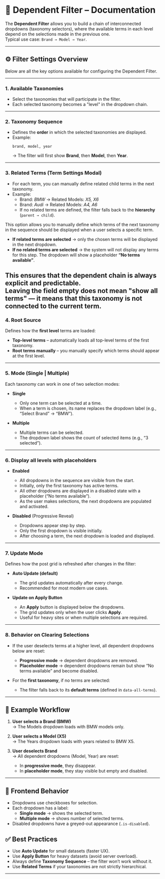# 📖 Dependent Filter – Documentation

The **Dependent Filter** allows you to build a chain of interconnected dropdowns (taxonomy selectors), where the available terms in each level depend on the selections made in the previous one.  
Typical use case: `Brand → Model → Year`.

---

## ⚙️ Filter Settings Overview

Below are all the key options available for configuring the Dependent Filter.

---

### 1. Available Taxonomies
- Select the taxonomies that will participate in the filter.  
- Each selected taxonomy becomes a "level" in the dropdown chain.

---

### 2. Taxonomy Sequence
- Defines the **order** in which the selected taxonomies are displayed.  
- Example:  
  ```text
  brand, model, year
  ```
  → The filter will first show **Brand**, then **Model**, then **Year**.

---

### 3. Related Terms (Term Settings Modal)
- For each term, you can manually define related child terms in the next taxonomy.  
- Example:
  - Brand: *BMW* → Related Models: *X5, X6*  
  - Brand: *Audi* → Related Models: *A4, A6*  
  - If no related terms are defined, the filter falls back to the **hierarchy** (`parent → child`).
  
This option allows you to manually define which terms of the next taxonomy in the sequence should be displayed when a user selects a specific term.

- **If related terms are selected** → only the chosen terms will be displayed in the next dropdown.
- **If no related terms are selected** → the system will not display any terms for this step. The dropdown will show a placeholder **“No terms available”**.

This ensures that the dependent chain is always explicit and predictable.  
Leaving the field empty does not mean "show all terms" — it means that this taxonomy is not connected to the current term.
---

### 4. Root Source
Defines how the **first level** terms are loaded:

- **Top-level terms** – automatically loads all top-level terms of the first taxonomy.  
- **Root terms manually** – you manually specify which terms should appear at the first level.

---

### 5. Mode (Single | Multiple)
Each taxonomy can work in one of two selection modes:

- **Single**
  - Only one term can be selected at a time.  
  - When a term is chosen, its name replaces the dropdown label (e.g., “Select Brand” → “BMW”).

- **Multiple**
  - Multiple terms can be selected.  
  - The dropdown label shows the count of selected items (e.g., “3 selected”).

---

### 6. Display all levels with placeholders
- **Enabled**  
  - All dropdowns in the sequence are visible from the start.  
  - Initially, only the first taxonomy has active terms.  
  - All other dropdowns are displayed in a disabled state with a placeholder (“No terms available”).  
  - As the user makes selections, the next dropdowns are populated and activated.  

- **Disabled** (Progressive Reveal)  
  - Dropdowns appear step by step.  
  - Only the first dropdown is visible initially.  
  - After choosing a term, the next dropdown is loaded and displayed.

---

### 7. Update Mode
Defines how the post grid is refreshed after changes in the filter:

- **Auto Update (default)**  
  - The grid updates automatically after every change.  
  - Recommended for most modern use cases.

- **Update on Apply Button**  
  - An **Apply** button is displayed below the dropdowns.  
  - The grid updates only when the user clicks **Apply**.  
  - Useful for heavy sites or when multiple selections are required.

---

### 8. Behavior on Clearing Selections
- If the user deselects terms at a higher level, all dependent dropdowns below are reset:
  - **Progressive mode** → dependent dropdowns are removed.  
  - **Placeholder mode** → dependent dropdowns remain but show “No terms available” and become disabled.  

- For the **first taxonomy**, if no terms are selected:
  - The filter falls back to its **default terms** (defined in `data-all-terms`).

---

## 🔗 Example Workflow

1. **User selects a Brand (BMW)**  
   → The Models dropdown loads with BMW models only.  

2. **User selects a Model (X5)**  
   → The Years dropdown loads with years related to BMW X5.  

3. **User deselects Brand**  
   → All dependent dropdowns (Model, Year) are reset:  
   - In **progressive mode**, they disappear.  
   - In **placeholder mode**, they stay visible but empty and disabled.  

---

## 🎨 Frontend Behavior

- Dropdowns use checkboxes for selection.  
- Each dropdown has a label:
  - **Single mode** → shows the selected term.  
  - **Multiple mode** → shows number of selected terms.  
- Disabled dropdowns have a greyed-out appearance (`.is-disabled`).  


## ✅ Best Practices

- Use **Auto Update** for small datasets (faster UX).  
- Use **Apply Button** for heavy datasets (avoid server overload).  
- Always define **Taxonomy Sequence** – the filter won’t work without it.  
- Use **Related Terms** if your taxonomies are not strictly hierarchical.  

---

